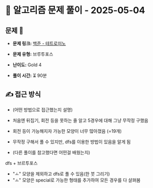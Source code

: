 # 📝 알고리즘 문제 풀이 - 2025-05-04

## 문제 📖

- **문제 링크:** [백준 - 테트로미노](https://www.acmicpc.net/problem/14500)

- **문제 유형:** 브루투포스

- **난이도:** Gold 4

- **풀이 시간:** ⏳ 90분

## ✍ 접근 방식

- (어떤 방법으로 접근했는지 설명)

- 처음엔 뒤집기, 회전 등을 못하는 줄 알고 5경우에 대해 그냥 무작정 구했음
- 회전 등이 가능해지자 가능한 모양이 너무 많아졌음 (=19개)
- 무작정 구해서 풀 수 있지만, dfs를 이용한 방법이 있음을 알게 됨

- (다른 풀이를 참고했다면 어떤걸 배웠는지)

dfs + 브르투포스

- "ㅗ" 모양을 제외하고 dfs로 풀 수 있음(한 붓 그리기)
- "ㅗ" 모양은 special로 가능한 형태를 추가하여 모든 경우를 다 살펴봄
